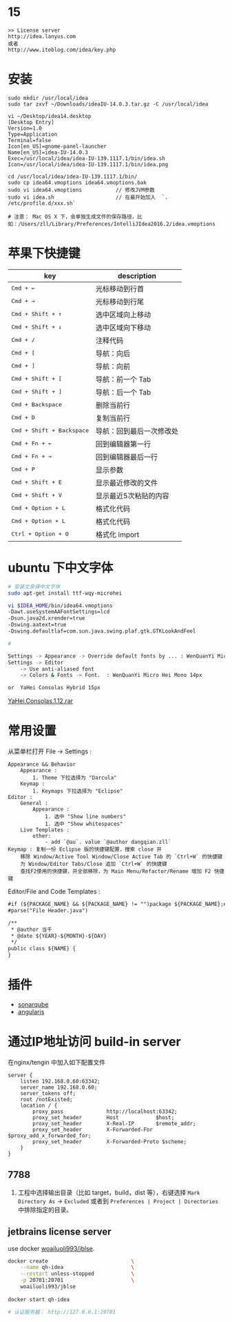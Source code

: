 # 15

```
>> License server
http://idea.lanyus.com
或者
http://www.iteblog.com/idea/key.php
```
# 安装

```
sudo mkdir /usr/local/idea
sudo tar zxvf ~/Downloads/ideaIU-14.0.3.tar.gz -C /usr/local/idea

vi ~/Desktop/idea14.desktop
[Desktop Entry]
Version=1.0
Type=Application
Terminal=false
Icon[en_US]=gnome-panel-launcher
Name[en_US]=idea-IU-14.0.3
Exec=/usr/local/idea/idea-IU-139.1117.1/bin/idea.sh
Icon=/usr/local/idea/idea-IU-139.1117.1/bin/idea.png

cd /usr/local/idea/idea-IU-139.1117.1/bin/
sudo cp idea64.vmoptions idea64.vmoptions.bak
sudo vi idea64.vmoptions           // 修改JVM参数
sudo vi idea.sh                    // 在最开始加入  `. /etc/profile.d/xxx.sh`

# 注意： Mac OS X 下，会单独生成文件的保存路径，比如：/Users/zll/Library/Preferences/IntelliJIdea2016.2/idea.vmoptions

```

# 苹果下快捷键

<!-- ↑ ↓ ← → ↖ ↗ ↙ ↘ ↔ ↕  ⬆️⬇️➡️⬅️ -->

|key |description|
|------|-----|
|<kbd>Cmd + ←</kdb>|光标移动到行首|
|<kbd>Cmd + →</kdb>|光标移动到行尾|
|<kbd>Cmd + Shift + ↑</kdb>|选中区域向上移动|
|<kbd>Cmd + Shift + ↓</kdb>|选中区域向下移动|
|<kbd>Cmd + /</kdb>|注释代码|
|<kbd>Cmd + [</kdb>|导航：向后|
|<kbd>Cmd + ]</kdb>|导航：向前|
|<kbd>Cmd + Shift + [</kdb>|导航：前一个 Tab|
|<kbd>Cmd + Shift + ]</kdb>|导航：后一个 Tab|
|<kbd>Cmd + Backspace</kdb>|删除当前行|
|<kbd>Cmd + D</kdb>|复制当前行|
|<kbd>Cmd + Shift + Backspace</kdb>|导航：回到最后一次修改处|
|<kbd>Cmd + Fn + ←</kdb>|回到编辑器第一行|
|<kbd>Cmd + Fn + →</kdb>|回到编辑器最后一行|
|<kbd>Cmd + P</kdb>|显示参数|
|<kbd>Cmd + Shift + E</kdb>|显示最近修改的文件|
|<kbd>Cmd + Shift + V</kdb>|显示最近5次粘贴的内容|
|<kbd>Cmd + Option + L</kdb>|格式化代码|
|<kbd>Cmd + Option + L</kdb>|格式化代码|
|<kbd>Ctrl + Option + O</kdb>|格式化 import|


# ubuntu 下中文字体

```bash
# 安装文泉驿中文字体
sudo apt-get install ttf-wqy-microhei

vi $IDEA_HOME/bin/idea64.vmoptions
-Dawt.useSystemAAFontSettings=lcd
-Dsun.java2d.xrender=true
-Dswing.aatext=true
-Dswing.defaultlaf=com.sun.java.swing.plaf.gtk.GTKLookAndFeel

#

Settings -> Appearance -> Override default fonts by ... : WenQuanYi Micro Hei Mono 13px
Settings -> Editor
    -> Use anti-aliased font
    -> Colors & Fonts -> Font.  : WenQuanYi Micro Hei Mono 14px

or  YaHei Consolas Hybrid 15px
```
[YaHei.Consolas.1.12.rar](http://files.cnblogs.com/icelyb24/YaHei.Consolas.1.12.rar)





# 常用设置

从菜单栏打开 File -> Settings :

```
Appearance && Behavior
    Appearance :
        1. Theme 下拉选择为 "Darcula"
    Keymap :
        1. Keymaps 下拉选择为 "Eclipse"
Editor :
    General :
        Appearance :
            1. 选中 "Show line numbers"
            1. 选中 "Show whitespaces"
    Live Templates :
        other:  
            - add `@au`. value `@author dangqian.zll` 
Keymap : 复制一份 Eclipse 版的快捷键配置，搜索 close 并
    移除 Window/Active Tool Window/Close Active Tab 的 `Ctrl+W` 的快捷键
    为 Window/Editor Tabs/Close 追加 `Ctrl+W` 的快捷键
    查找F2使用的快捷键，并全部移除，为 Main Menu/Refactor/Rename 增加 F2 快捷键
```

Editor/File and Code Templates :


```txt
#if (${PACKAGE_NAME} && ${PACKAGE_NAME} != "")package ${PACKAGE_NAME};#end
#parse("File Header.java")

/**
 * @author 当千
 * @date ${YEAR}-${MONTH}-${DAY}
 */
public class ${NAME} {
}
```


# 插件

* [sonarqube](http://plugins.jetbrains.com/plugin/7238?pr=idea)
* [angularjs](http://plugins.jetbrains.com/plugin/6971?pr=idea)
# 通过IP地址访问 build-in server

在nginx/tengin 中加入如下配置文件

```
server {
    listen 192.168.0.60:63342;
    server_name 192.168.0.60;
    server_tokens off;
    root /notExisted;
    location / {
        proxy_pass              http://localhost:63342;
        proxy_set_header        Host            $host;
        proxy_set_header        X-Real-IP       $remote_addr;
        proxy_set_header        X-Forwarded-For $proxy_add_x_forwarded_for;
        proxy_set_header        X-Forwarded-Proto $scheme;
    }
}
```
## 7788

1. 工程中选择输出目录（比如 target，build，dist 等），右键选择 `Mark Directory As` -> `Excluded`
   或者到 `Preferences | Project | Directories` 中排除指定的目录。


## jetbrains license server

use docker [woailuoli993/jblse](https://hub.docker.com/r/woailuoli993/jblse/).


```bash
docker create                           \
    --name qh-idea                      \
    --restart unless-stopped            \
    -p 20701:20701                      \
    woailuoli993/jblse
    
docker start qh-idea

# 认证服务器： http://127.0.0.1:20701
```
